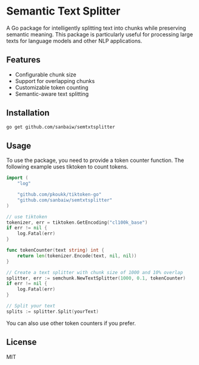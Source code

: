 # Semantic Text Splitter

A Go package for intelligently splitting text into chunks while preserving semantic meaning. This package is particularly useful for processing large texts for language models and other NLP applications.

## Features

- Configurable chunk size
- Support for overlapping chunks
- Customizable token counting
- Semantic-aware text splitting

## Installation

```bash
go get github.com/sanbaiw/semtxtsplitter
```

## Usage
To use the package, you need to provide a token counter function. The following example uses tiktoken to count tokens.

```go
import (
	"log"

	"github.com/pkoukk/tiktoken-go"
	"github.com/sanbaiw/semtxtsplitter"
)

// use tiktoken 
tokenizer, err = tiktoken.GetEncoding("cl100k_base")
if err != nil {
    log.Fatal(err)
}

func tokenCounter(text string) int {
    return len(tokenizer.Encode(text, nil, nil))
}

// Create a text splitter with chunk size of 1000 and 10% overlap
splitter, err := semchunk.NewTextSplitter(1000, 0.1, tokenCounter)
if err != nil {
    log.Fatal(err)
}

// Split your text
splits := splitter.Split(yourText)
```

You can also use other token counters if you prefer.

## License

MIT
